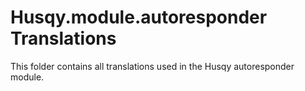# Husqy.module.autoresponder Translations

This folder contains all translations used in the Husqy autoresponder module.
